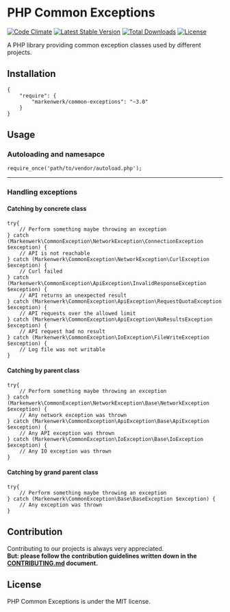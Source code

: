 # PHP Common Exceptions

[![Code Climate](https://codeclimate.com/github/markenwerk/php-common-exceptions/badges/gpa.svg)](https://codeclimate.com/github/markenwerk/php-common-exceptions)
[![Latest Stable Version](https://poser.pugx.org/markenwerk/common-exceptions/v/stable)](https://packagist.org/packages/markenwerk/common-exceptions)
[![Total Downloads](https://poser.pugx.org/markenwerk/common-exceptions/downloads)](https://packagist.org/packages/markenwerk/common-exceptions)
[![License](https://poser.pugx.org/markenwerk/common-exceptions/license)](https://packagist.org/packages/markenwerk/common-exceptions)

A PHP library providing common exception classes used by different projects.

## Installation

```{json}
{
   	"require": {
        "markenwerk/common-exceptions": "~3.0"
    }
}
```

## Usage

### Autoloading and namesapce

```{php}  
require_once('path/to/vendor/autoload.php');
```

---

### Handling exceptions

#### Catching by concrete class

```{php}
try{
	// Perform something maybe throwing an exception
} catch (Markenwerk\CommonException\NetworkException\ConnectionException $exception) {
	// API is not reachable
} catch (Markenwerk\CommonException\NetworkException\CurlException $exception) {
	// Curl failed
} catch (Markenwerk\CommonException\ApiException\InvalidResponseException $exception) {
	// API returns an unexpected result
} catch (Markenwerk\CommonException\ApiException\RequestQuotaException $exception) {
	// API requests over the allowed limit
} catch (Markenwerk\CommonException\ApiException\NoResultsException $exception) {
	// API request had no result
} catch (Markenwerk\CommonException\IoException\FileWriteException $exception) {
	// Log file was not writable
}

```

#### Catching by parent class

```{php}
try{
	// Perform something maybe throwing an exception
} catch (Markenwerk\CommonException\NetworkException\Base\NetworkException $exception) {
	// Any network exception was thrown
} catch (Markenwerk\CommonException\ApiException\Base\ApiException $exception) {
	// Any API exception was thrown
} catch (Markenwerk\CommonException\IoException\Base\IoException $exception) {
	// Any IO exception was thrown
}

```

#### Catching by grand parent class

```{php}
try{
	// Perform something maybe throwing an exception
} catch (Markenwerk\CommonException\Base\BaseException $exception) {
	// Any exception was thrown
} 

```

## Contribution

Contributing to our projects is always very appreciated.  
**But: please follow the contribution guidelines written down in the [CONTRIBUTING.md](https://github.com/markenwerk/php-common-exceptions/blob/master/CONTRIBUTING.md) document.**

## License

PHP Common Exceptions is under the MIT license.